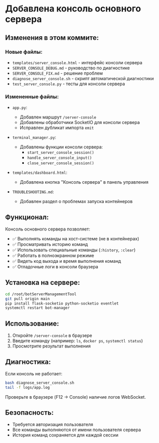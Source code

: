 # Добавлена консоль основного сервера

## Изменения в этом коммите:

### Новые файлы:
- `templates/server_console.html` - интерфейс консоли сервера
- `SERVER_CONSOLE_DEBUG.md` - руководство по диагностике
- `SERVER_CONSOLE_FIX.md` - решение проблем
- `diagnose_server_console.sh` - скрипт автоматической диагностики
- `test_server_console.py` - тесты для консоли сервера

### Измененные файлы:
- `app.py`:
  - Добавлен маршрут `/server-console`
  - Добавлены обработчики SocketIO для консоли сервера
  - Исправлен дубликат импорта `emit`
  
- `terminal_manager.py`:
  - Добавлены функции консоли сервера:
    - `start_server_console_session()`
    - `handle_server_console_input()`
    - `close_server_console_session()`
  
- `templates/dashboard.html`:
  - Добавлена кнопка "Консоль сервера" в панель управления

- `TROUBLESHOOTING.md`:
  - Добавлен раздел о проблемах запуска контейнеров

## Функционал:

Консоль основного сервера позволяет:
- ✅ Выполнять команды на хост-системе (не в контейнерах)
- ✅ Просматривать историю команд
- ✅ Использовать специальные команды (`:history`, `:clear`)
- ✅ Работать в полноэкранном режиме
- ✅ Видеть код выхода и время выполнения команд
- ✅ Отладочные логи в консоли браузера

## Установка на сервере:

```bash
cd /root/botServerManagementTool
git pull origin main
pip install flask-socketio python-socketio eventlet
systemctl restart bot-manager
```

## Использование:

1. Откройте `/server-console` в браузере
2. Введите команду (например: `ls`, `docker ps`, `systemctl status`)
3. Просмотрите результат выполнения

## Диагностика:

Если консоль не работает:
```bash
bash diagnose_server_console.sh
tail -f logs/app.log
```

Проверьте в браузере (F12 → Console) наличие логов WebSocket.

## Безопасность:

- Требуется авторизация пользователя
- Все команды выполняются от имени пользователя сервера
- История команд сохраняется для каждой сессии

